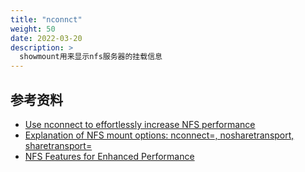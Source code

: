 ```yaml
---
title: "nconnct"
weight: 50
date: 2022-03-20
description: >
  showmount用来显示nfs服务器的挂载信息
---
```




## 参考资料

- [Use nconnect to effortlessly increase NFS performance](https://medium.com/@aihelper/use-nconnect-to-effortlessly-increase-nfs-performance-4ceb46c64089)
- [Explanation of NFS mount options: nconnect=, nosharetransport, sharetransport=](https://www.suse.com/support/kb/doc/?id=000019933)
- [NFS Features for Enhanced Performance](https://support.vastdata.com/hc/en-us/articles/5140626736028-NFS-Features-for-Enhanced-Performance)

